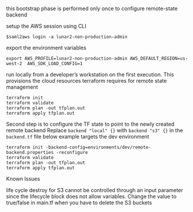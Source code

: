 this bootstrap phase is performed only once to configure remote-state backend

setup the AWS session using CLI
```
$saml2aws login -a lunar2-non-production-admin
```
export the environment variables
```
export AWS_PROFILE=lunar2-non-production-admin AWS_DEFAULT_REGION=us-west-2  AWS_SDK_LOAD_CONFIG=1
```
run locally from a developer’s workstation on the first execution. This provisions the cloud resources terraform requires for remote state management
```
terraform init
terraform validate
terraform plan -out tfplan.out
terraform apply tfplan.out
```
Second step is to configure the TF state to point to the newly created remote backend
Replace `backend "local" {}` with `backend "s3" {}` in the `backend.tf` file
below example targets the dev environment
```
terraform init -backend-config=environments/dev/remote-backend.properties -reconfigure
terraform validate
terraform plan -out tfplan.out
terraform apply tfplan.out
```

Known Issues

life cycle destroy for S3 cannot be controlled through an input parameter since the lifecycle block does not allow variables.
Change the value to true/false in main.tf when you have to delete the S3 buckets
